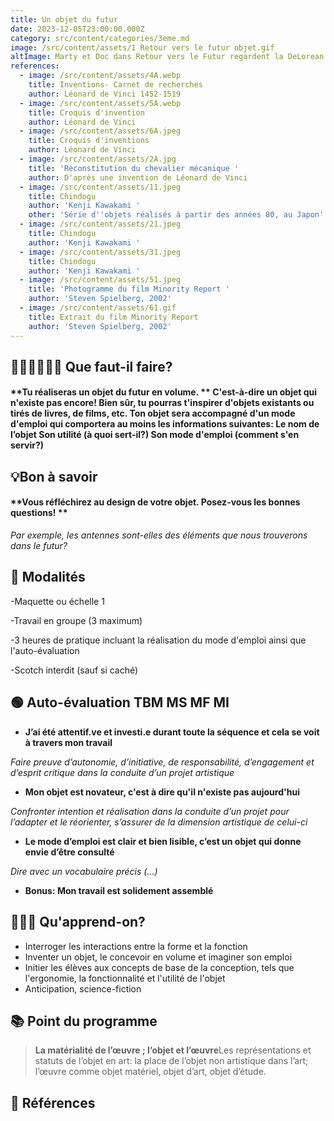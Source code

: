 ```yaml
---
title: Un objet du futur
date: 2023-12-05T23:00:00.000Z
category: src/content/categories/3eme.md
image: /src/content/assets/1 Retour vers le futur objet.gif
altImage: Marty et Doc dans Retour vers le Futur regardent la DeLorean avancer très vite
references:
  - image: /src/content/assets/4A.webp
    title: Inventions- Carnet de recherches
    author: Léonard de Vinci 1452-1519
  - image: /src/content/assets/5A.webp
    title: Croquis d'invention
    author: Léonard de Vinci
  - image: /src/content/assets/6A.jpeg
    title: Croquis d'inventions
    author: Léonard de Vinci
  - image: /src/content/assets/2A.jpg
    title: 'Reconstitution du chevalier mécanique '
    author: D'après une invention de Léonard de Vinci
  - image: /src/content/assets/11.jpeg
    title: Chindogu
    author: 'Kenji Kawakami '
    other: 'Série d''objets réalisés à partir des années 80, au Japon'
  - image: /src/content/assets/21.jpeg
    title: Chindogu
    author: 'Kenji Kawakami '
  - image: /src/content/assets/31.jpeg
    title: Chindogu
    author: 'Kenji Kawakami '
  - image: /src/content/assets/51.jpeg
    title: 'Photogramme du film Minority Report '
    author: 'Steven Spielberg, 2002'
  - image: /src/content/assets/61.gif
    title: Extrait du film Minority Report
    author: 'Steven Spielberg, 2002'
---
```


## **👨🏽‍🎨👩🏽‍🎨 Que faut-il faire?**

#### **Tu réaliseras un objet du futur en volume. ** C'est-à-dire un objet qui n'existe pas encore! Bien sûr, tu pourras t'inspirer d'objets existants ou tirés de livres, de films, etc. **Ton objet sera accompagné d'un mode d'emploi qui comportera au moins les informations suivantes:** Le nom de l’objet Son utilité (à quoi sert-il?) Son mode d'emploi (comment s'en servir?)

## **💡Bon à savoir**

#### **Vous réfléchirez au design de votre objet. Posez-vous les bonnes questions! **

*Par exemple, les antennes sont-elles des éléments que nous trouverons dans le futur?*

## **🧐 Modalités**

-Maquette ou échelle 1

-Travail en groupe (3 maximum)

-3 heures de pratique incluant la réalisation du mode d'emploi ainsi que l'auto-évaluation

-Scotch interdit (sauf si caché)
 

## **🟢 Auto-évaluation                                  TBM MS MF MI**

* **J’ai été attentif.ve et investi.e durant toute la séquence et cela se voit à travers mon travail**

*Faire preuve d’autonomie, d’initiative, de responsabilité, d’engagement et d’esprit critique dans la conduite d’un projet artistique*

* **Mon objet est novateur, c'est à dire qu'il n'existe pas aujourd'hui**

*Confronter intention et réalisation dans la conduite d’un projet pour l’adapter et le réorienter, s’assurer de la dimension artistique de celui-ci*

* **Le mode d’emploi est clair et bien lisible, c’est un objet qui donne envie d’être consulté**

*Dire avec un vocabulaire précis (...)*

* **Bonus: Mon travail est solidement assemblé**

## **👩🏼‍🏫 Qu'apprend-on?**

* Interroger les interactions entre la forme et la fonction
* Inventer un objet, le concevoir en volume et imaginer son emploi
* Initier les élèves aux concepts de base de la conception, tels que l'ergonomie, la fonctionnalité et l'utilité de l'objet
* Anticipation, science-fiction

## **📚 Point du programme**

> **La matérialité de l’œuvre ; l’objet et l’œuvre**Les représentations et statuts de l’objet en art: la place de l’objet non artistique dans l’art; l’œuvre comme objet matériel, objet d’art, objet d’étude.

## **👀 Références**
